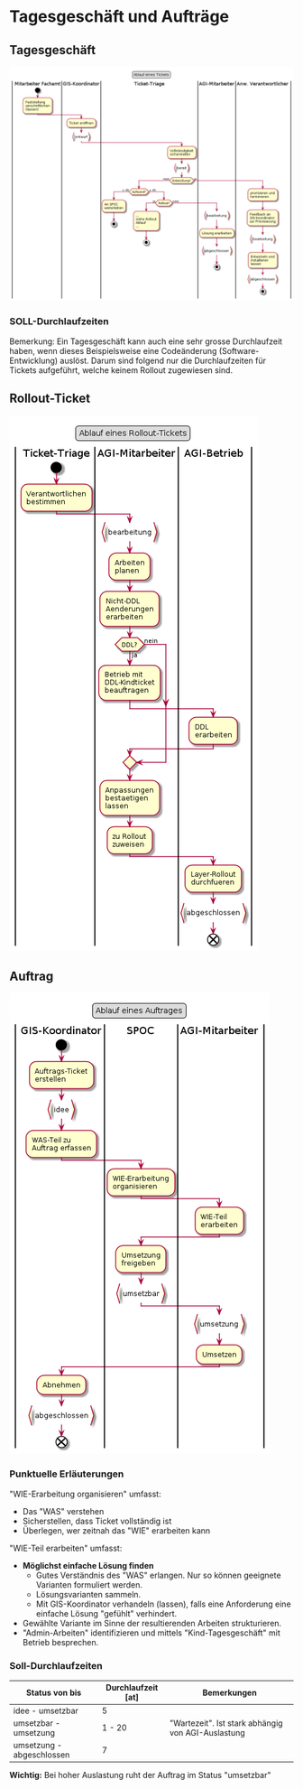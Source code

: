 # Tagesgeschäft und Aufträge

## Tagesgeschäft

![Tagesgeschäft](puml_output/flow_ticket.png)

### SOLL-Durchlaufzeiten

Bemerkung: Ein Tagesgeschäft kann auch eine sehr grosse Durchlaufzeit haben, wenn dieses Beispielsweise
eine Codeänderung (Software-Entwicklung) auslöst. Darum sind folgend nur die Durchlaufzeiten für
Tickets aufgeführt, welche keinem Rollout zugewiesen sind.

## Rollout-Ticket

![Rollout-Ticket](puml_output/flow_rollout.png)

## Auftrag

![Auftrag](puml_output/flow_auftrag.png)

### Punktuelle Erläuterungen
 
"WIE-Erarbeitung organisieren" umfasst:
* Das "WAS" verstehen
* Sicherstellen, dass Ticket vollständig ist
* Überlegen, wer zeitnah das "WIE" erarbeiten kann

"WIE-Teil erarbeiten" umfasst:
* **Möglichst einfache Lösung finden**
    * Gutes Verständnis des "WAS" erlangen. Nur so können geeignete Varianten formuliert werden.
    * Lösungsvarianten sammeln.
    * Mit GIS-Koordinator verhandeln (lassen), falls eine Anforderung eine einfache Lösung "gefühlt" verhindert.
* Gewählte Variante im Sinne der resultierenden Arbeiten strukturieren.
* "Admin-Arbeiten" identifizieren und mittels "Kind-Tagesgeschäft" mit Betrieb besprechen.

### Soll-Durchlaufzeiten
|Status von bis|Durchlaufzeit [at]|Bemerkungen|
|---|---|---|
|idee - umsetzbar|5||
|umsetzbar - umsetzung|1 - 20|"Wartezeit". Ist stark abhängig von AGI-Auslastung|
|umsetzung - abgeschlossen|7||

**Wichtig:** Bei hoher Auslastung ruht der Auftrag im Status "umsetzbar"
   

